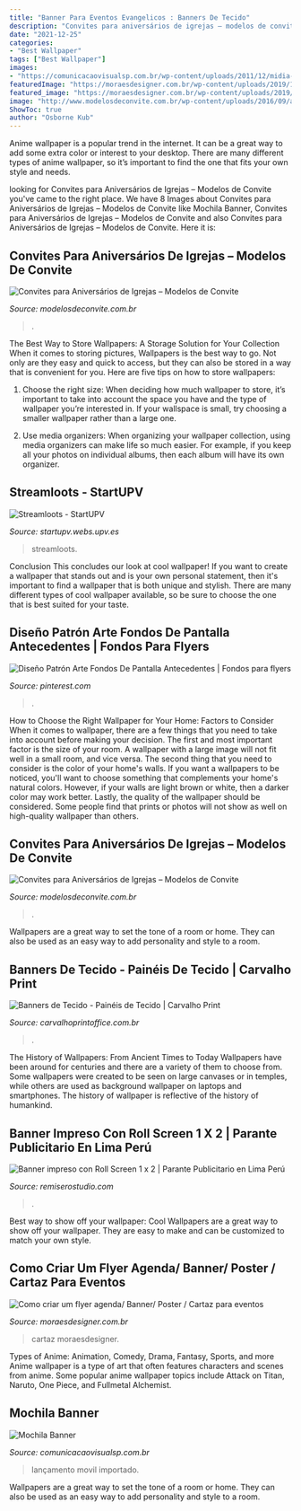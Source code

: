 ```yaml
---
title: "Banner Para Eventos Evangelicos : Banners De Tecido"
description: "Convites para aniversários de igrejas – modelos de convite"
date: "2021-12-25"
categories:
- "Best Wallpaper"
tags: ["Best Wallpaper"]
images:
- "https://comunicacaovisualsp.com.br/wp-content/uploads/2011/12/midia-alternativa-mochila-banner.jpg"
featuredImage: "https://moraesdesigner.com.br/wp-content/uploads/2019/10/Flyer-Joelma-Agenda-Hist-576x1024.png"
featured_image: "https://moraesdesigner.com.br/wp-content/uploads/2019/10/Flyer-Joelma-Agenda-Hist-576x1024.png"
image: "http://www.modelosdeconvite.com.br/wp-content/uploads/2016/09/aniver-igreja24.jpg"
ShowToc: true
author: "Osborne Kub"
---
```



Anime wallpaper is a popular trend in the internet. It can be a great way to add some extra color or interest to your desktop. There are many different types of anime wallpaper, so it’s important to find the one that fits your own style and needs.

	

		
looking for Convites para Aniversários de Igrejas – Modelos de Convite you've came to the right place. We have 8 Images about Convites para Aniversários de Igrejas – Modelos de Convite like Mochila Banner, Convites para Aniversários de Igrejas – Modelos de Convite and also Convites para Aniversários de Igrejas – Modelos de Convite. Here it is:
		
    
## Convites Para Aniversários De Igrejas – Modelos De Convite

<img loading=lazy src="http://www.modelosdeconvite.com.br/wp-content/uploads/2016/09/aniver-igreja30.jpg" onerror="this.onerror=null;this.src='https://tse3.mm.bing.net/th?id=OIP.hLThTGk3HVkJmbKviAsXBAHaFj&amp;pid=15.1';" alt="Convites para Aniversários de Igrejas – Modelos de Convite">

_Source: modelosdeconvite.com.br_

>. 

	

The Best Way to Store Wallpapers: A Storage Solution for Your Collection
When it comes to storing pictures, Wallpapers is the best way to go. Not only are they easy and quick to access, but they can also be stored in a way that is convenient for you. Here are five tips on how to store wallpapers:
1) Choose the right size: When deciding how much wallpaper to store, it’s important to take into account the space you have and the type of wallpaper you’re interested in. If your wallspace is small, try choosing a smaller wallpaper rather than a large one.

2) Use media organizers: When organizing your wallpaper collection, using media organizers can make life so much easier. For example, if you keep all your photos on individual albums, then each album will have its own organizer.

    
## Streamloots - StartUPV

<img loading=lazy src="https://startupv.webs.upv.es/wp-content/uploads/2018/10/banner-streamloots-startupv.jpg" onerror="this.onerror=null;this.src='https://tse3.mm.bing.net/th?id=OIP.-F8YJdOCyroS77bKGkR5mwHaCV&amp;pid=15.1';" alt="Streamloots - StartUPV">

_Source: startupv.webs.upv.es_

>streamloots. 

	

Conclusion
This concludes our look at cool wallpaper! If you want to create a wallpaper that stands out and is your own personal statement, then it's important to find a wallpaper that is both unique and stylish. There are many different types of cool wallpaper available, so be sure to choose the one that is best suited for your taste.

    
## Diseño Patrón Arte Fondos De Pantalla Antecedentes | Fondos Para Flyers

<img loading=lazy src="https://i.pinimg.com/736x/2d/8c/a2/2d8ca2600d9d8feeea1dade11e2e86ac.jpg" onerror="this.onerror=null;this.src='https://tse2.mm.bing.net/th?id=OIP.4rV7WF-sVtt-rYktg9YI3QHaKq&amp;pid=15.1';" alt="Diseño Patrón Arte Fondos De Pantalla Antecedentes | Fondos para flyers">

_Source: pinterest.com_

>. 

	

How to Choose the Right Wallpaper for Your Home: Factors to Consider
When it comes to wallpaper, there are a few things that you need to take into account before making your decision. The first and most important factor is the size of your room. A wallpaper with a large image will not fit well in a small room, and vice versa. 
The second thing that you need to consider is the color of your home's walls. If you want a wallpapers to be noticed, you'll want to choose something that complements your home's natural colors. However, if your walls are light brown or white, then a darker color may work better. 
Lastly, the quality of the wallpaper should be considered. Some people find that prints or photos will not show as well on high-quality wallpaper than others.

    
## Convites Para Aniversários De Igrejas – Modelos De Convite

<img loading=lazy src="http://www.modelosdeconvite.com.br/wp-content/uploads/2016/09/aniver-igreja24.jpg" onerror="this.onerror=null;this.src='https://tse4.mm.bing.net/th?id=OIP.t-AHEmGwqvKAy71OU12cNAHaFD&amp;pid=15.1';" alt="Convites para Aniversários de Igrejas – Modelos de Convite">

_Source: modelosdeconvite.com.br_

>. 

	

Wallpapers are a great way to set the tone of a room or home. They can also be used as an easy way to add personality and style to a room.

    
## Banners De Tecido - Painéis De Tecido | Carvalho Print

<img loading=lazy src="https://carvalhoprintoffice.com.br/wp-content/uploads/2018/03/banner-de-tecido-impresso-sale.jpg" onerror="this.onerror=null;this.src='https://tse3.mm.bing.net/th?id=OIP.AY9VQvrRviORMGw04t8kwAHaE8&amp;pid=15.1';" alt="Banners de Tecido - Painéis de Tecido | Carvalho Print">

_Source: carvalhoprintoffice.com.br_

>. 

	

The History of Wallpapers: From Ancient Times to Today
Wallpapers have been around for centuries and there are a variety of them to choose from. Some wallpapers were created to be seen on large canvases or in temples, while others are used as background wallpaper on laptops and smartphones. The history of wallpaper is reflective of the history of humankind.

    
## Banner Impreso Con Roll Screen 1 X 2 | Parante Publicitario En Lima Perú

<img loading=lazy src="https://www.remiserostudio.com/muestras-big/roll-screen-banner-100-x-200--cliente-riopacifico-03.jpg" onerror="this.onerror=null;this.src='https://tse3.mm.bing.net/th?id=OIP.CfwfASNMTWgzcDUDETz4VAHaJ4&amp;pid=15.1';" alt="Banner impreso con Roll Screen 1 x 2 | Parante Publicitario en Lima Perú">

_Source: remiserostudio.com_

>. 

	

Best way to show off your wallpaper:
Cool Wallpapers are a great way to show off your wallpaper. They are easy to make and can be customized to match your own style.

    
## Como Criar Um Flyer Agenda/ Banner/ Poster / Cartaz Para Eventos

<img loading=lazy src="https://moraesdesigner.com.br/wp-content/uploads/2019/10/Flyer-Joelma-Agenda-Hist-576x1024.png" onerror="this.onerror=null;this.src='https://tse3.mm.bing.net/th?id=OIP.I9QIpf-f2NMI5YwnCudfeAHaNK&amp;pid=15.1';" alt="Como criar um flyer agenda/ Banner/ Poster / Cartaz para eventos">

_Source: moraesdesigner.com.br_

>cartaz moraesdesigner. 

	

Types of Anime: Animation, Comedy, Drama, Fantasy, Sports, and more
Anime wallpaper is a type of art that often features characters and scenes from anime. Some popular anime wallpaper topics include Attack on Titan, Naruto, One Piece, and Fullmetal Alchemist.

    
## Mochila Banner

<img loading=lazy src="https://comunicacaovisualsp.com.br/wp-content/uploads/2011/12/midia-alternativa-mochila-banner.jpg" onerror="this.onerror=null;this.src='https://tse1.mm.bing.net/th?id=OIP.P0TQSZpmu4BmtZDXe0Cp5wHaJ4&amp;pid=15.1';" alt="Mochila Banner">

_Source: comunicacaovisualsp.com.br_

>lançamento movil importado. 

	

Wallpapers are a great way to set the tone of a room or home. They can also be used as an easy way to add personality and style to a room.

